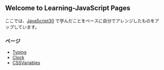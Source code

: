 ## Welcome to Learning-JavaScript Pages

ここでは、[JavaScript30](https://javascript30.com/) で学んだことをベースに自分でアレンジしたものをアップしています。


### ページ

- [Typing](https://nouvelle.github.io/Learning-JavaScript/Typing/) 
- [Clock](https://nouvelle.github.io/Learning-JavaScript/Clock/) 
- [CSSVariables](https://nouvelle.github.io/Learning-JavaScript/CSSVariables/) 


